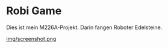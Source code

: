 # Robi Game

Dies ist mein M226A-Projekt. Darin fangen Roboter Edelsteine.

[img/screenshot.png](img/screenshot.png)